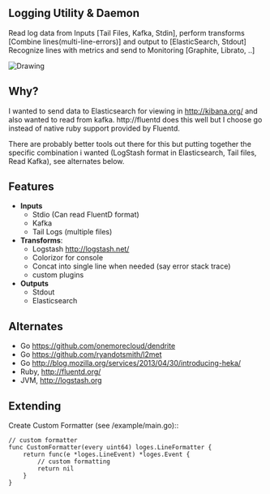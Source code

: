Logging Utility & Daemon
---------------------------------

Read log data from Inputs [Tail Files, Kafka, Stdin], perform transforms 
[Combine lines(multi-line-errors)] and output to [ElasticSearch, Stdout]
Recognize lines with metrics and send to Monitoring [Graphite, Librato, ..]


![Drawing](https://docs.google.com/drawings/d/1nGVabfy3PB0Zq-gsghKRkGU3eGz4zrcmpIrB0e2cs9M/pub?w=695&h=401)

Why?  
---------
I wanted to send data to Elasticsearch for viewing in http://kibana.org/ and also wanted
to read from kafka.  http://fluentd does this well but I choose go instead of native ruby support provided by Fluentd.

There are probably better tools out there for this but putting together the 
specific combination i wanted (LogStash format in Elasticsearch, Tail files, Read Kafka), see alternates below.


Features
-----------------

* **Inputs**
  * Stdio (Can read FluentD format)
  * Kafka
  * Tail Logs (multiple files)
* **Transforms**:
   * Logstash http://logstash.net/ 
   * Colorizor for console
   * Concat into single line when needed (say error stack trace)
   * custom plugins
* **Outputs**
   * Stdout
   * Elasticsearch

Alternates
-----------------

* Go https://github.com/onemorecloud/dendrite
* Go https://github.com/ryandotsmith/l2met
* Go http://blog.mozilla.org/services/2013/04/30/introducing-heka/
* Ruby, http://fluentd.org/
* JVM, http://logstash.org 

Extending
----------------------

Create Custom Formatter (see /example/main.go)::
	
	// custom formatter
	func CustomFormatter(every uint64) loges.LineFormatter {
		return func(e *loges.LineEvent) *loges.Event {
			// custom formatting
			return nil
		}
	}



